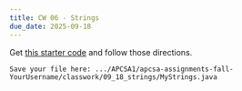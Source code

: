 ```yaml
---
title: CW 06 - Strings
due_date: 2025-09-18
---
```


Get [this starter code](https://github.com/novillo-cs/apcsa_material/blob/main/classwork/MyStrings.java) and follow those directions.



```Save your file here: .../APCSA1/apcsa-assignments-fall-YourUsername/classwork/09_18_strings/MyStrings.java```
